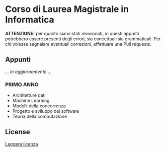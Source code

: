 # Corso di Laurea Magistrale in Informatica

<b>ATTENZIONE:</b> per quanto siano stati revisionati, in questi appunti potrebbero essere presenti degli errori, sia concettuali sia grammaticali. Per chi volesse segnalare eventuali correzioni, effettuare una Pull requests.

## Appunti

<i>... in aggiornamento ...</i>

### PRIMO ANNO

- Architetture dati
- Machine Learning
- Modelli della concorrenza
- Progetto e sviluppo del software
- Teoria della computazione

## License

[Leggere licenza](https://github.com/Marta629/Appunti_corsi_universitari/blob/main/LICENSE)
